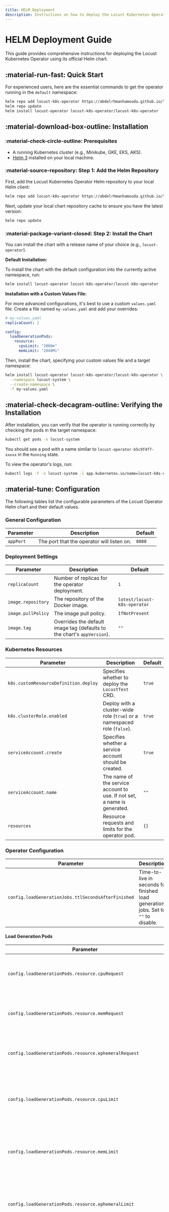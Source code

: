 ```yaml
---
title: HELM Deployment
description: Instructions on how to deploy the Locust Kubernetes Operator with HELM.
---
```


# HELM Deployment Guide

This guide provides comprehensive instructions for deploying the Locust Kubernetes Operator using its official Helm chart.

## :material-run-fast: Quick Start

For experienced users, here are the essential commands to get the operator running in the `default` namespace:

```bash
helm repo add locust-k8s-operator https://abdelrhmanhamouda.github.io/locust-k8s-operator/
helm repo update
helm install locust-operator locust-k8s-operator/locust-k8s-operator
```

## :material-download-box-outline: Installation

### :material-check-circle-outline: Prerequisites

*   A running Kubernetes cluster (e.g., Minikube, GKE, EKS, AKS).
*   [Helm 3](https://helm.sh/docs/intro/install/) installed on your local machine.

### :material-source-repository: Step 1: Add the Helm Repository

First, add the Locust Kubernetes Operator Helm repository to your local Helm client:

```bash
helm repo add locust-k8s-operator https://abdelrhmanhamouda.github.io/locust-k8s-operator/
```

Next, update your local chart repository cache to ensure you have the latest version:

```bash
helm repo update
```

### :material-package-variant-closed: Step 2: Install the Chart

You can install the chart with a release name of your choice (e.g., `locust-operator`).

**Default Installation:**

To install the chart with the default configuration into the currently active namespace, run:

```bash
helm install locust-operator locust-k8s-operator/locust-k8s-operator
```

**Installation with a Custom Values File:**

For more advanced configurations, it's best to use a custom `values.yaml` file. Create a file named `my-values.yaml` and add your overrides:

```yaml
# my-values.yaml
replicaCount: 2

config:
  loadGenerationPods:
    resource:
      cpuLimit: "2000m"
      memLimit: "2048Mi"
```

Then, install the chart, specifying your custom values file and a target namespace:

```bash
helm install locust-operator locust-k8s-operator/locust-k8s-operator \
  --namespace locust-system \
  --create-namespace \
  -f my-values.yaml
```

## :material-check-decagram-outline: Verifying the Installation

After installation, you can verify that the operator is running correctly by checking the pods in the target namespace:

```bash
kubectl get pods -n locust-system
```

You should see a pod with a name similar to `locust-operator-b5c9f4f7-xxxxx` in the `Running` state.

To view the operator's logs, run:

```bash
kubectl logs -f -n locust-system -l app.kubernetes.io/name=locust-k8s-operator
```

## :material-tune: Configuration

The following tables list the configurable parameters of the Locust Operator Helm chart and their default values.

### General Configuration

| Parameter | Description | Default |
|---|---|---|
| `appPort` | The port that the operator will listen on. | `8080` |

### Deployment Settings

| Parameter | Description | Default |
|---|---|---|
| `replicaCount` | Number of replicas for the operator deployment. | `1` |
| `image.repository` | The repository of the Docker image. | `lotest/locust-k8s-operator` |
| `image.pullPolicy` | The image pull policy. | `IfNotPresent` |
| `image.tag` | Overrides the default image tag (defaults to the chart's `appVersion`). | `""` |

### Kubernetes Resources

| Parameter | Description | Default |
|---|---|---|
| `k8s.customResourceDefinition.deploy` | Specifies whether to deploy the `LocustTest` CRD. | `true` |
| `k8s.clusterRole.enabled` | Deploy with a cluster-wide role (`true`) or a namespaced role (`false`). | `true` |
| `serviceAccount.create` | Specifies whether a service account should be created. | `true` |
| `serviceAccount.name` | The name of the service account to use. If not set, a name is generated. | `""` |
| `resources` | Resource requests and limits for the operator pod. | `{}` |

### Operator Configuration

| Parameter | Description | Default |
|---|---|---|
| `config.loadGenerationJobs.ttlSecondsAfterFinished` | Time-to-live in seconds for finished load generation jobs. Set to `""` to disable. | `""` |

#### Load Generation Pods

| Parameter | Description | Default |
|---|---|---|
| `config.loadGenerationPods.resource.cpuRequest` | CPU resource request for load generation pods. | `250m` |
| `config.loadGenerationPods.resource.memRequest` | Memory resource request for load generation pods. | `128Mi` |
| `config.loadGenerationPods.resource.ephemeralRequest` | Ephemeral storage request for load generation pods. | `30M` |
| `config.loadGenerationPods.resource.cpuLimit` | CPU resource limit for load generation pods. Set to `""` to unbind. | `1000m` |
| `config.loadGenerationPods.resource.memLimit` | Memory resource limit for load generation pods. Set to `""` to unbind. | `1024Mi` |
| `config.loadGenerationPods.resource.ephemeralLimit` | Ephemeral storage limit for load generation pods. Set to `""` to unbind. | `50M` |
| `config.loadGenerationPods.affinity.enableCrInjection` | Enable Custom Resource injection for affinity settings. | `true` |
| `config.loadGenerationPods.taintTolerations.enableCrInjection` | Enable Custom Resource injection for taint tolerations. | `true` |

#### Metrics Exporter

| Parameter | Description | Default |
|---|---|---|
| `config.loadGenerationPods.metricsExporter.image` | Metrics Exporter Docker image. | `containersol/locust_exporter:v0.5.0` |
| `config.loadGenerationPods.metricsExporter.port` | Metrics Exporter port. | `9646` |
| `config.loadGenerationPods.metricsExporter.pullPolicy` | Image pull policy for the metrics exporter. | `IfNotPresent` |

### Pod Scheduling

| Parameter | Description | Default |
|---|---|---|
| `nodeSelector` | Node selector for scheduling the operator pod. | `{}` |
| `tolerations` | Tolerations for scheduling the operator pod. | `[]` |
| `affinity` | Affinity rules for scheduling the operator pod. | `{}` |

### Liveness and Readiness Probes

| Parameter | Description | Default |
|---|---|---|
| `livenessProbe.initialDelaySeconds` | Initial delay for the liveness probe. | `10` |
| `livenessProbe.periodSeconds` | How often to perform the liveness probe. | `20` |
| `livenessProbe.timeoutSeconds` | When the liveness probe times out. | `10` |
| `livenessProbe.failureThreshold` | When to give up on the liveness probe. | `1` |
| `readinessProbe.initialDelaySeconds` | Initial delay for the readiness probe. | `30` |
| `readinessProbe.periodSeconds` | How often to perform the readiness probe. | `20` |
| `readinessProbe.timeoutSeconds` | When the readiness probe times out. | `10` |
| `readinessProbe.failureThreshold` | When to give up on the readiness probe. | `1` |

### Advanced Configuration

The following sections cover advanced configuration options. For a complete list of parameters, refer to the `values.yaml` file in the chart.

#### Kafka Configuration

| Parameter | Description | Default |
|---|---|---|
| `config.loadGenerationPods.kafka.bootstrapServers` | Kafka bootstrap servers. | `localhost:9092` |
| `config.loadGenerationPods.kafka.acl.enabled` | Enable ACL settings for Kafka. | `false` |
| `config.loadGenerationPods.kafka.sasl.mechanism` | SASL mechanism for authentication. | `SCRAM-SHA-512` |

#### Micronaut Metrics

| Parameter | Description | Default |
|---|---|---|
| `micronaut.metrics.enabled` | Enable/disable all Micronaut metrics. | `true` |
| `micronaut.metrics.export.prometheus.step` | The step size (duration) for Prometheus metrics export. | `PT30S` |

## :material-arrow-up-bold-box-outline: Upgrading the Chart

To upgrade an existing release to a new version, use the `helm upgrade` command:

```bash
helm upgrade locust-operator locust-k8s-operator/locust-k8s-operator -f my-values.yaml
```

## :material-trash-can-outline: Uninstalling the Chart

To uninstall and delete the `locust-operator` deployment, run:

```bash
helm uninstall locust-operator
```

This command will remove all the Kubernetes components associated with the chart and delete the release.

## :material-arrow-right-bold-box-outline: Next Steps

Once the operator is installed, you're ready to start running performance tests! Head over to the [Getting Started](./getting_started.md) guide to learn how to deploy your first `LocustTest`.
